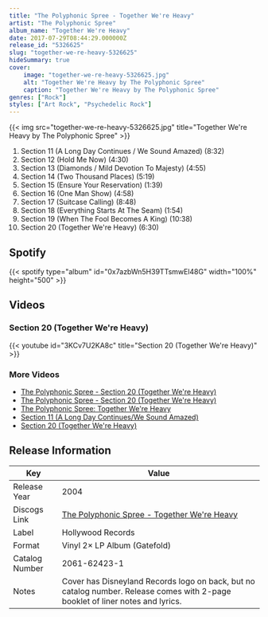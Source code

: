 ```yaml
---
title: "The Polyphonic Spree - Together We're Heavy"
artist: "The Polyphonic Spree"
album_name: "Together We're Heavy"
date: 2017-07-29T08:44:29.000000Z
release_id: "5326625"
slug: "together-we-re-heavy-5326625"
hideSummary: true
cover:
    image: "together-we-re-heavy-5326625.jpg"
    alt: "Together We're Heavy by The Polyphonic Spree"
    caption: "Together We're Heavy by The Polyphonic Spree"
genres: ["Rock"]
styles: ["Art Rock", "Psychedelic Rock"]
---
```


{{< img src="together-we-re-heavy-5326625.jpg" title="Together We're Heavy by The Polyphonic Spree" >}}

<!-- section break -->

1. Section 11 (A Long Day Continues / We Sound Amazed) (8:32)
2. Section 12 (Hold Me Now) (4:30)
3. Section 13 (Diamonds / Mild Devotion To Majesty) (4:55)
4. Section 14 (Two Thousand Places) (5:19)
5. Section 15 (Ensure Your Reservation) (1:39)
6. Section 16 (One Man Show) (4:58)
7. Section 17 (Suitcase Calling) (8:48)
8. Section 18 (Everything Starts At The Seam) (1:54)
9. Section 19 (When The Fool Becomes A King) (10:38)
10. Section 20 (Together We're Heavy) (6:30)

<!-- section break -->


## Spotify
{{< spotify type="album" id="0x7azbWn5H39TTsmwEl48G" width="100%" height="500" >}}



## Videos
### Section 20 (Together We're Heavy)
{{< youtube id="3KCv7U2KA8c" title="Section 20 (Together We're Heavy)" >}}<br>

### More Videos

- [The Polyphonic Spree - Section 20 (Together We're Heavy)](https://www.youtube.com/watch?v=zpAOozUt-K8)
- [The Polyphonic Spree - Section 20 (Together We're Heavy)](https://www.youtube.com/watch?v=XeA1AYpgLY4)
- [The Polyphonic Spree: Together We're Heavy](https://www.youtube.com/watch?v=-MYLRycwgqw)
- [Section 11 (A Long Day Continues/We Sound Amazed)](https://www.youtube.com/watch?v=KdyFxfFHnmg)
- [Section 20 (Together We're Heavy)](https://www.youtube.com/watch?v=_nxjf6AYecc)


## Release Information
|  Key           | Value                                                |
| ---------------| ---------------------------------------------------- |
| Release Year   | 2004                                   |
| Discogs Link   | [The Polyphonic Spree - Together We're Heavy](https://www.discogs.com/release/5326625-The-Polyphonic-Spree-Together-Were-Heavy) |
| Label          | Hollywood Records |
| Format         | Vinyl 2× LP Album (Gatefold) |
| Catalog Number | 2061-62423-1 |
| Notes | Cover has Disneyland Records logo on back, but no catalog number.    Release comes with 2-page booklet of liner notes and lyrics. |